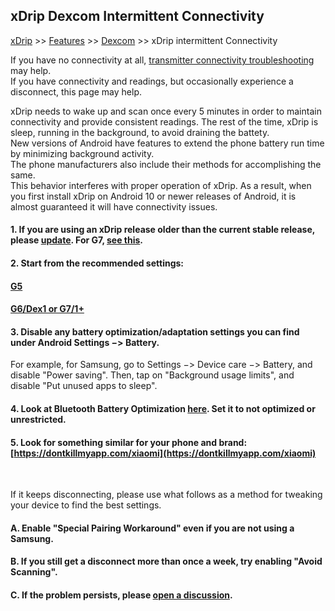 ## xDrip Dexcom Intermittent Connectivity
[xDrip](../README.md) >> [Features](./Features_page.md) >> [Dexcom](./Dexcom_page.md) >> xDrip intermittent Connectivity  
  
If you have no connectivity at all, [transmitter connectivity troubleshooting](./Connectivity-troubleshoot.md) may help.  
If you have connectivity and readings, but occasionally experience a disconnect, this page may help.  
  
xDrip needs to wake up and scan once every 5 minutes in order to maintain connectivity and provide consistent readings.  The rest of the time, xDrip is sleep, running in the background, to avoid draining the battety.  
New versions of Android have features to extend the phone battery run time by minimizing background activity.  
The phone manufacturers also include their methods for accomplishing the same.  
This behavior interferes with proper operation of xDrip.  As a result, when you first install xDrip on Android 10 or newer releases of Android, it is almost guaranteed it will have connectivity issues.  
  
#### 1. If you are using an xDrip release older than the current stable release, please [update](./Updates.md).  For G7, [see this](./Dexcom/G7.md).  
#### 2. Start from the recommended settings:
#### [G5](./G5-Recommended-Settings.md)
#### [G6/Dex1 or G7/1+](./G6-Recommended-Settings.md)
#### 3. Disable any battery optimization/adaptation settings you can find under Android Settings &#8722;> Battery.  
For example, for Samsung, go to Settings &#8722;> Device care &#8722;> Battery, and disable "Power saving".  Then, tap on "Background usage limits", and disable "Put unused apps to sleep".  
#### 4. Look at Bluetooth Battery Optimization [here](./Dexcom-Basics.md).  Set it to not optimized or unrestricted.
#### 5. Look for something similar for your phone and brand: [https://dontkillmyapp.com/xiaomi](https://dontkillmyapp.com/xiaomi)
<br/>  

If it keeps disconnecting, please use what follows as a method for tweaking your device to find the best settings.  
  
#### A. Enable "Special Pairing Workaround" even if you are not using a Samsung.
#### B. If you still get a disconnect more than once a week, try enabling "Avoid Scanning".
#### C. If the problem persists, please [open a discussion](https://github.com/NightscoutFoundation/xDrip/discussions).
  
